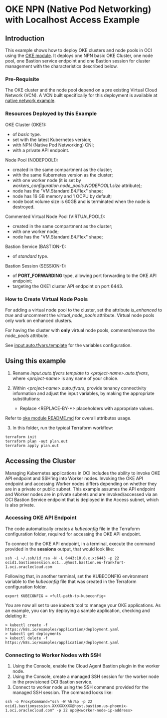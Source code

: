 # OKE NPN (Native Pod Networking) with Localhost Access Example

## Introduction

This example shows how to deploy OKE clusters and node pools in OCI using the [OKE module](../../../README.md). It deploys one NPN basic OKE Cluster, one node pool, one Bastion service endpoint and one Bastion session for cluster management with the characteristics described below. 

### Pre-Requisite

The OKE cluster and the node pool depend on a pre existing Virtual Cloud Network (VCN). A VCN built specifically for this deployment is available at [native network example](https://github.com/oracle-quickstart/terraform-oci-cis-landing-zone-networking/tree/main/examples/oke-examples/native).

### Resources Deployed by this Example

OKE Cluster (OKE1):
- of *basic* type.
- set with the latest Kubernetes version;
- with NPN (Native Pod Networking) CNI;
- with a private API endpoint.

Node Pool (NODEPOOL1):
- created in the same compartment as the cluster;
- with the same Kubernetes version as the cluster;
- with one worker node (it is set by *workers_configuration.node_pools.NODEPOOL1.size* attribute);
- node has the "VM.Standard.E4.Flex" shape;
- node has 16 GB memory and 1 OCPU by default;
- node boot volume size is 60GB and is terminated when the node is destroyed.

Commented Virtual Node Pool (VIRTUALPOOL1):
- created in the same compartment as the cluster;
- with one worker node;
- node has the "VM.Standard.E4.Flex" shape;

Bastion Service (BASTION-1):
- of *standard* type.

Bastion Session (SESSION-1):
- of **PORT_FORWARDING** type, allowing port forwarding to the OKE API endpoint;
- targeting the OKE1 cluster API endpoint on port 6443.

### How to Create Virtual Node Pools

For adding a virtual node pool to the cluster, set the attribute *is_enhanced* to *true* and uncomment the *virtual_node_pools* attribute. Virtual node pools only work on enhanced clusters.

For having the cluster with **only** virtual node pools, comment/remove the *node_pools* attribute.

See [input.auto.tfvars.template](./input.auto.tfvars.template) for the variables configuration.

## Using this example
1. Rename *input.auto.tfvars.template* to *\<project-name\>.auto.tfvars*, where *\<project-name\>* is any name of your choice.

2. Within *\<project-name\>.auto.tfvars*, provide tenancy connectivity information and adjust the input variables, by making the appropriate substitutions:
   - Replace \<REPLACE-BY-\*\> placeholders with appropriate values. 
   
Refer to [oke module README.md](../../../README.md) for overall attributes usage.

3. In this folder, run the typical Terraform workflow:
```
terraform init
terraform plan -out plan.out
terraform apply plan.out
```

## Accessing the Cluster

Managing Kubernetes applications in OCI includes the ability to invoke OKE API endpoint and SSH'ing into Worker nodes. 
Invoking the OKE API endpoint and accessing Worker nodes differs depending on whether they are in a private or public subnet. This example assumes the API endpoint and Worker nodes are in private subnets and are invoked/accessed via an OCI Bastion Service endpoint that is deployed in the Access subnet, which is also private. 

### Accessing OKE API Endpoint

The code automatically creates a *kubeconfig* file in the Terraform configuration folder, required for accessing the OKE API endpoint.

To connect to the OKE API endpoint, in a terminal, execute the command provided in the **sessions** output, that would look like:
```
ssh -i ~/.ssh/id_rsa -N -L 6443:10.0.x.x:6443 -p 22 ocid1.bastionsession.oc1...@host.bastion.eu-frankfurt-1.oci.oraclecloud.com
```

Following that, in another terminal, set the KUBECONFIG environment variable to the *kubeconfig* file that was created in the Terraform configuration folder. 
```
export KUBECONFIG = <full-path-to-kubeconfig>
```

You are now all set to use *kubectl* tool to manage your OKE applications. As an example, you can try deploying a sample application, checking and deleting it: 
```
> kubectl create -f https://k8s.io/examples/application/deployment.yaml
> kubectl get deployments
> kubectl delete -f https://k8s.io/examples/application/deployment.yaml
```

### Connecting to Worker Nodes with SSH

1. Using the Console, enable the Cloud Agent Bastion plugin in the worker node.
2. Using the Console, create a managed SSH session for the worker node in the provisioned OCI Bastion service.
3. Connect to worker node using the SSH command provided for the managed SSH session. The command looks like:
```
ssh -o ProxyCommand="ssh -W %h:%p -p 22 ocid1.bastionsession.XXXXXXXXX@host.bastion.us-phoenix-1.oci.oraclecloud.com" -p 22 opc@<worker-node-ip-address>
```
